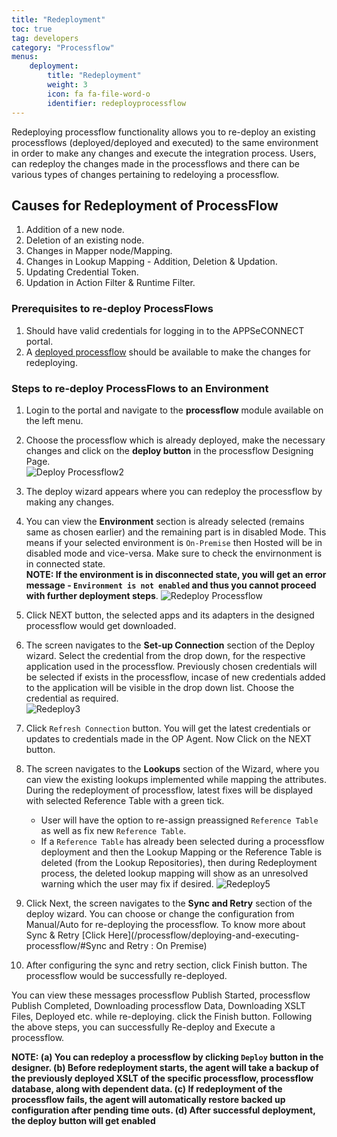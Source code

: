 ```yaml
---
title: "Redeployment"
toc: true
tag: developers
category: "Processflow"
menus: 
    deployment:
        title: "Redeployment"
        weight: 3
        icon: fa fa-file-word-o
        identifier: redeployprocessflow
---
```


Redeploying processflow functionality allows you to re-deploy an existing processflows (deployed/deployed and executed) 
to the same environment in order to make any changes and execute the integration process. 
Users, can redeploy the changes made in the processflows and there can be various types of 
changes pertaining to redeloying a processflow.

## Causes for Redeployment of ProcessFlow 

1) Addition of a new node.  
2) Deletion of an existing node.  
3) Changes in Mapper node/Mapping.  
4) Changes in Lookup Mapping - Addition, Deletion & Updation.  
5) Updating Credential Token.    
6) Updation in Action Filter & Runtime Filter.    

### Prerequisites to re-deploy ProcessFlows

1.	Should have valid credentials for logging in to the APPSeCONNECT portal.
2.  A [deployed processflow](/processflow/deploying-and-executing-processflow/) should be available to make the changes for redeploying.  

### Steps to re-deploy ProcessFlows to an Environment

1.	Login to the portal and navigate to the **processflow** module available on the left menu.  
2.  Choose the processflow which is already deployed, make the necessary changes and click on the **deploy button** in the processflow Designing Page.   
![Deploy Processflow2](../../staticfiles/processflow/media/deploy-processflow21.png)

3.  The deploy wizard appears where you can redeploy the processflow by making any changes.
4.  You can view the **Environment** section is already selected (remains same as chosen earlier)
    and the remaining part is in disabled Mode. This means if your selected environment is 
   `On-Premise` then Hosted will be in disabled mode and vice-versa. Make sure to check the
    envirnonment is in connected state.    
    **NOTE: If the environment is in disconnected state, you will get an error message -
`Environment is not enabled` and thus you cannot proceed with further deployment steps**. 
![Redeploy Processflow](../../staticfiles/processflow/media/redeploy-processflow.png) 

5. Click NEXT button, the selected apps and its adapters in the designed processflow would get downloaded.
6. The screen navigates to the **Set-up Connection** section of the Deploy wizard. Select the credential from the drop down, 
for the respective application used in the processflow. Previously chosen credentials will be selected if exists in the processflow, 
incase of new credentials added to the application will be visible in the drop down list. Choose the credential as required.   
![Redeploy3](../../staticfiles/processflow/media/redeploy3.png)

7. Click `Refresh Connection` button. You will get the latest credentials or updates to credentials made in the OP Agent. 
Now Click on the NEXT button.
8. The screen navigates to the **Lookups** section of the Wizard, where you can view the existing lookups implemented
 while mapping the attributes. During the redeployment of processflow, latest fixes will 
 be displayed with selected Reference Table with a green tick.

    * User will have the option to re-assign preassigned `Reference Table` as well as fix new `Reference Table`.
    * If a `Reference Table` has already been selected during a processflow deployment 
 and then the Lookup Mapping or the Reference Table is deleted (from the Lookup Repositories), 
 then during Redeployment process, the deleted lookup mapping will show as an unresolved 
 warning which the user may fix if desired.
![Redeploy5](../../staticfiles/processflow/media/redeploy5.png)  

9. Click Next, the screen navigates to the **Sync and Retry** section of the deploy wizard. You can choose or change the configuration from 
Manual/Auto for re-deploying the processflow.  To know more about Sync & Retry [Click Here](/processflow/deploying-and-executing-processflow/#Sync and Retry : On Premise)

10. After configuring the sync and retry section, click Finish button. 
The processflow would be successfully re-deployed.   

You can view these messages processflow Publish Started, processflow Publish Completed, 
Downloading processflow Data, Downloading XSLT Files, Deployed etc. while re-deploying. 
click the Finish button. Following the above steps, you can successfully Re-deploy and Execute 
a processflow.

**NOTE: (a) You can redeploy a processflow by clicking `Deploy` button in the designer. 
(b) Before redeployment starts, the agent will take a backup of the previously deployed 
XSLT of the specific processflow, processflow database, along with dependent data. 
(c) If redeployment of the processflow fails, the agent will automatically restore backed up configuration 
after pending time outs. 
(d) After successful deployment, the deploy button will get enabled** 








 









